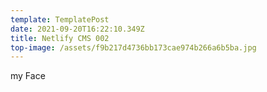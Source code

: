 ```yaml
---
template: TemplatePost
date: 2021-09-20T16:22:10.349Z
title: Netlify CMS 002
top-image: /assets/f9b217d4736bb173cae974b266a6b5ba.jpg
---
```

my Face